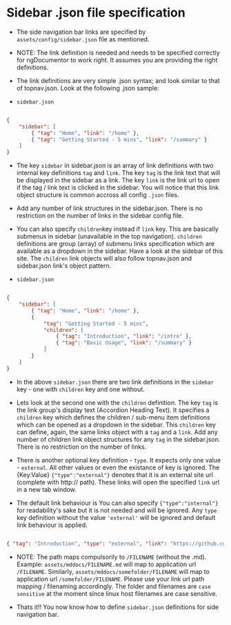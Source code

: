 # Sidebar .json file specification


* The side navigation bar links are specified by `assets/config/sidebar.json` file as mentioned.


* NOTE: The link definition is needed and needs to be specified correctly for ngDocumentor to work right. It assumes you are providing the right definitions.


* The link definitions are very simple .json syntax; and look similar to that of topnav.json. Look at the following .json sample:


* `sidebar.json`

```json

{
    "sidebar": [
        { "tag": "Home", "link": "/home" },
        { "tag": "Getting Started - 5 mins", "link": "/summary" } 
    ]
}

```


* The key `sidebar` in sidebar.json is an array of link definitions with two internal key definitions `tag` and `link`. The key `tag` is the link text that will be displayed in the sidebar as a link. The key `link` is the link url to open if the tag / link text is clicked in the sidebar. You will notice that this link object structure is common accross all config `.json` files.


* Add any number of link structures in the sidebar.json. There is no restriction on the number of links in the sidebar config file.


* You can also specify `children`key instead if `link` key. This are basically submenus in sidebar (unavailable in the top navigation). `children` definitions are group (array) of submenu links specification which are available as a dropdown in the sidebar. Have a look at the sidebar of this site. The `children` link objects will also follow topnav.json and sidebar.json link's object pattern.


* `sidebar.json`

```json

{
    "sidebar": [
        { "tag": "Home", "link": "/home" },
        {
            "tag": "Getting Started - 5 mins",
            "children": [
                { "tag": "Introduction", "link": "/intro" },
                { "tag": "Basic Usage", "link": "/summary" }
            ]
        }
    ]
}

```


* In the above `sidebar.json` there are two link definitions in the `sidebar` key - one with `children` key and one without.


* Lets look at the second one with the `children` definition. The key `tag` is the link group's display text (Accordion Heading Text). It specifies a `children` key which defines the children / sub-menu item definitions which can be opened as a dropdown in the sidebar. This `children` key can define, again, the same links object with a `tag` and a `link`. Add any number of children link object structures for any `tag` in the sidebar.json. There is no restriction on the number of links.


* There is another optional key definition - `type`. It expects only one value - `external`. All other values or even the existance of key is ignored. The {Key:Value} `{"type":"external"}` denotes that it is an external site url (complete with http:// path). These links will open the specified `link` url in a new tab window. 


* The default link behaviour is You can also specify `{"type":"internal"}` for readability's sake but it is not needed and will be ignored. Any `type` key definition without the value `'external'` will be ignored and default link behaviour is applied.


```json

{ "tag": "Introduction", "type": "external", "link": "https://github.com/ngDocumentor/ngDocumentor" }

```


* NOTE: The path maps compulsorily to `/FILENAME` (without the .md). Example: `assets/mddocs/FILENAME.md` will map to application url `/FILENAME`. Similarly, `assets/mddocs/somefolder/FILENAME` will map to application url `/somefolder/FILENAME`. Please use your link url path mapping / filenaming accordingly. The folder and filenames are `case sensitive` at the moment since linux host filenames are case sensitive.


* Thats it!! You now know how to define `sidebar.json` definitions for side navigation bar.

